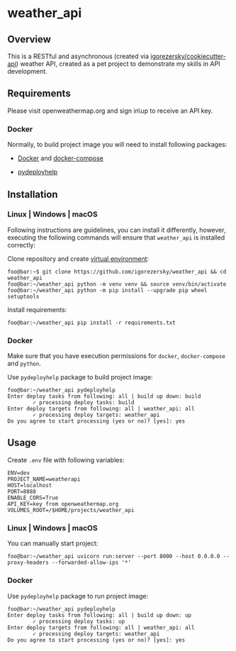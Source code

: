 # weather_api

## Overview

This is a RESTful and asynchronous (created via [igorezersky/cookiecutter-api](https://github.com/igorezersky/cookiecutter-api)) weather API, created as a pet project to demonstrate my skills in API development.

## Requirements

Please visit openweathermap.org and sign in\up to receive an API key.

### Docker

Normally, to build project image you will need to install following packages:

- [Docker](https://docs.docker.com/get-docker/) and [docker-compose](https://docs.docker.com/compose/install/)

- [pydeployhelp](https://pypi.org/project/pydeployhelp/)

## Installation

### Linux | Windows | macOS

Following instructions are guidelines, you can install it differently, however,
executing the following commands will ensure that `weather_api` is installed correctly:

Clone repository and create [virtual environment](https://docs.python.org/3/library/venv.html):

```console
foo@bar:~$ git clone https://github.com/igorezersky/weather_api && cd weather_api
foo@bar:~/weather_api python -m venv venv && source venv/bin/activate
foo@bar:~/weather_api python -m pip install --upgrade pip wheel setuptools
```

Install requirements:

```console
foo@bar:~/weather_api pip install -r requirements.txt
```

### Docker

Make sure that you have execution permissions for `docker`, `docker-compose` and `python`.

Use `pydeployhelp` package to build project image:

```console
foo@bar:~/weather_api pydeployhelp
Enter deploy tasks from following: all | build up down: build
        ✓ processing deploy tasks: build
Enter deploy targets from following: all | weather_api: all
        ✓ processing deploy targets: weather_api
Do you agree to start processing (yes or no)? [yes]: yes
```

## Usage

Create `.env` file with following variables:

```text
ENV=dev
PROJECT_NAME=weatherapi
HOST=localhost
PORT=8888
ENABLE_CORS=True
API_KEY=key from openweathermap.org
VOLUMES_ROOT=/$HOME/projects/weather_api
```

### Linux | Windows | macOS

You can manually start project:

```console
foo@bar:~/weather_api uvicorn run:server --port 8000 --host 0.0.0.0 --proxy-headers --forwarded-allow-ips '*'
```

### Docker

Use `pydeployhelp` package to run project image:

```console
foo@bar:~/weather_api pydeployhelp
Enter deploy tasks from following: all | build up down: up
        ✓ processing deploy tasks: up
Enter deploy targets from following: all | weather_api: all
        ✓ processing deploy targets: weather_api
Do you agree to start processing (yes or no)? [yes]: yes
```
